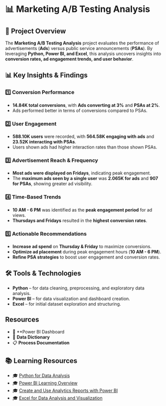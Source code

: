 # 📊 Marketing A/B Testing Analysis

## 📌 Project Overview
The **Marketing A/B Testing Analysis** project evaluates the performance of advertisements (**Ads**) versus public service announcements (**PSAs**). By leveraging **Python, Power BI, and Excel**, this analysis uncovers insights into **conversion rates, ad engagement trends, and user behavior**.

## 📊 Key Insights & Findings
### **1️⃣ Conversion Performance**
- **14.84K total conversions**, with **Ads converting at 3%** and **PSAs at 2%**.
- Ads performed better in terms of conversions compared to PSAs.

### **2️⃣ User Engagement**
- **588.10K users** were recorded, with **564.58K engaging with ads** and **23.52K interacting with PSAs**.
- Users shown ads had higher interaction rates than those shown PSAs.

### **3️⃣ Advertisement Reach & Frequency**
- **Most ads were displayed on Fridays**, indicating peak engagement.
- The **maximum ads seen by a single user** was **2.065K for ads** and **907 for PSAs**, showing greater ad visibility.

### **4️⃣ Time-Based Trends**
- **10 AM - 6 PM** was identified as the **peak engagement period** for ad views.
- **Thursdays and Fridays** resulted in the **highest conversion rates**.

### **5️⃣ Actionable Recommendations**
- **Increase ad spend** on **Thursday & Friday** to maximize conversions.
- **Optimize ad placement** during peak engagement hours (**10 AM - 6 PM**).
- **Refine PSA strategies** to boost user engagement and conversion rates.

## 🛠 Tools & Technologies
- **Python** – for data cleaning, preprocessing, and exploratory data analysis.
- **Power BI** – for data visualization and dashboard creation.
- **Excel** – for initial dataset exploration and structuring.

## Resources
- 📂 **Power BI Dashboard
- 📖 **Data Dictionary**
- 📋 **Process Documentation**

## 📚 Learning Resources
- 🎓 [Python for Data Analysis]([https://www.coursera.org/learn/excel-data-visualization/](https://docs.python.org/3/library/resource.html))
- 🎓 [Power BI Learning Overview](https://learn.microsoft.com/en-us/power-bi/)
- 🎓 [Create and Use Analytics Reports with Power BI](https://www.udemy.com/course/power-bi-reporting/)
- 🎓 [Excel for Data Analysis and Visualization](https://www.coursera.org/learn/excel-data-visualization/)



